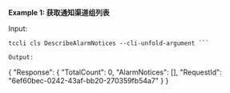 **Example 1: 获取通知渠道组列表**



Input: 

```
tccli cls DescribeAlarmNotices --cli-unfold-argument ```

Output: 
```
{
    "Response": {
        "TotalCount": 0,
        "AlarmNotices": [],
        "RequestId": "6ef60bec-0242-43af-bb20-270359fb54a7"
    }
}
```

